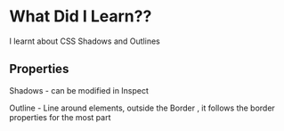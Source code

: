 # What Did I Learn??
I learnt about CSS Shadows and Outlines
## Properties

Shadows - can be modified in Inspect

Outline - Line around elements, outside the Border , it follows the border properties for the most part
